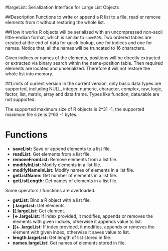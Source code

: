 #largeList: Serialization Interface for Large List Objects

##Description
Functions to write or append a R list to a file, read or remove elements from it 
without restoring the whole list.

##How it works
R objects will be serialized with an uncompressed non-ascii little-endian format, 
which is similar to `saveRDS`. Two ordered tables are created at 
the end of data for quick lookup, one for indices and one for names. Notice that, 
all the names will be truncated to 16 characters. 

Given indices or names of the elements, positions will be directly extracted or extracted 
via binary search within the name-position table. Then required elements are located and 
unserialized. Therefore it will not restore the whole list into memory.

##Limits of current version
In the current version, only basic data types are supported, including NULL, integer, 
numeric, character, complex, raw, logic, factor, list, matrix, array and data.frame. 
Types like function, data.table are not supported. 

The supported maximum size of R objects is 2^31 -1, the supported maximum file 
size is 2^63 -1 bytes. 

# Functions
* **saveList:**   Save or append elements to a list file.
* **readList:**  Get elements from a list file.
* **removeFromList:** Remove elements from a list file.
* **modifyInList:** Modify elements in a list file.
* **modifyNameInList:** Modify names of elements in a list file.
* **getListName:** Get number of elements in a list file.
* **getListLength:** Get names of elements in a list file.

Some operators / functions are overloaded. 

* **getList:** Bind a R object with a list file.
* **\[.largeList:** Get elements.
* **\[\[.largeList:** Get element.
* **\[<-.largeList:** If index provided, it modifies, appends or removes the elements with given indices, otherwise it appends value to list. 
* **\[\[<-.largeList:** If index provided, it modifies, appends or removes the element with given index, otherwise it saves value to list. 
* **length.largeList:** Get length of list stored in file.
* **names.largeList:** Get names of elements stored in file.
